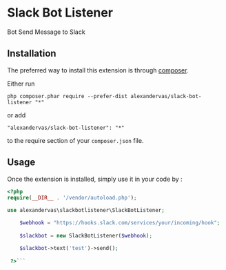 Slack Bot Listener
============
Bot Send Message to Slack

Installation
------------

The preferred way to install this extension is through [composer](http://getcomposer.org/download/).

Either run

```
php composer.phar require --prefer-dist alexandervas/slack-bot-listener "*"
```

or add

```
"alexandervas/slack-bot-listener": "*"
```

to the require section of your `composer.json` file.


Usage
-----

Once the extension is installed, simply use it in your code by  :

```php
<?php
require(__DIR__ . '/vendor/autoload.php');

use alexandervas\slackbotlistener\SlackBotListener;

    $webhook = "https://hooks.slack.com/services/your/incoming/hook";
    
    $slackbot = new SlackBotListener($webhook);

    $slackbot->text('test')->send();
	
 ?>```
